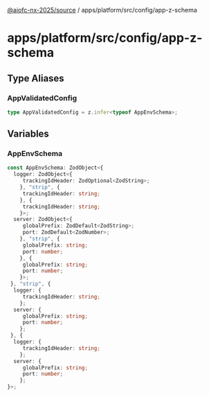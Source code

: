 [@aiofc-nx-2025/source](../../../../../index.md) / apps/platform/src/config/app-z-schema

# apps/platform/src/config/app-z-schema

## Type Aliases

### AppValidatedConfig

```ts
type AppValidatedConfig = z.infer<typeof AppEnvSchema>;
```

## Variables

### AppEnvSchema

```ts
const AppEnvSchema: ZodObject<{
  logger: ZodObject<{
     trackingIdHeader: ZodOptional<ZodString>;
    }, "strip", {
     trackingIdHeader: string;
    }, {
     trackingIdHeader: string;
    }>;
  server: ZodObject<{
     globalPrefix: ZodDefault<ZodString>;
     port: ZodDefault<ZodNumber>;
    }, "strip", {
     globalPrefix: string;
     port: number;
    }, {
     globalPrefix: string;
     port: number;
    }>;
 }, "strip", {
  logger: {
     trackingIdHeader: string;
    };
  server: {
     globalPrefix: string;
     port: number;
    };
 }, {
  logger: {
     trackingIdHeader: string;
    };
  server: {
     globalPrefix: string;
     port: number;
    };
}>;
```
